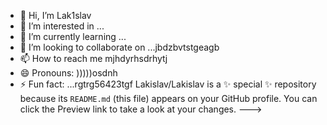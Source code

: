 - 👋 Hi, I’m Lak1slav
- 👀 I’m interested in ...
- 🌱 I’m currently learning ...
- 💞️ I’m looking to collaborate on ...jbdzbvtstgeagb
- 📫 How to reach me mjhdyrhsdrhytj
- 😄 Pronouns: )))))osdnh
- ⚡ Fun fact: ...rgtrg56423tgf
Lakislav/Lakislav is a ✨ special ✨ repository because its `README.md` (this file) appears on your GitHub profile.
You can click the Preview link to take a look at your changes.
--->
